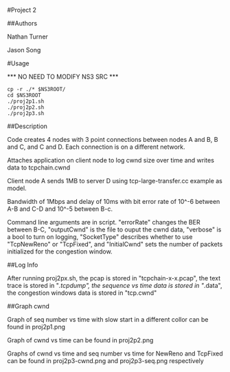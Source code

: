 #Project 2

##Authors

Nathan Turner

Jason Song

#Usage

*** NO NEED TO MODIFY NS3 SRC ***

    cp -r ./* $NS3ROOT/
    cd $NS3ROOT
    ./proj2p1.sh
    ./proj2p2.sh
    ./proj2p3.sh

##Description

Code creates 4 nodes with 3 point connections between nodes A and B, B and C, and C and D. 
Each connection is on a different network.

Attaches application on client node to log cwnd size over time and writes data to tcpchain.cwnd

Client node A sends 1MB to server D using tcp-large-transfer.cc example as model.

Bandwidth of 1Mbps and delay of 10ms with bit error rate of 10^-6 between A-B and C-D and 
10^-5 between B-c.

Command line arguments are in script. "errorRate" changes the BER between B-C, "outputCwnd"
is the file to ouput the cwnd data, "verbose" is a bool to turn on logging, "SocketType" describes
whether to use "TcpNewReno" or "TcpFixed", and "InitialCwnd" sets the number of packets initialized
for the congestion window.
 
##Log Info

After running proj2px.sh, the pcap is stored in "tcpchain-x-x.pcap", the text trace is stored in
"*.tcpdump", the sequence vs time data is stored in "*.data", the congestion windows data is stored
in "tcp.cwnd"

##Graph cwnd

Graph of seq number vs time with slow start in a different collor can be found in proj2p1.png

Graph of cwnd vs time can be found in proj2p2.png

Graphs of cwnd vs time and seq number vs time for NewReno and TcpFixed can be found in proj2p3-cwnd.png
and proj2p3-seq.png respectively
